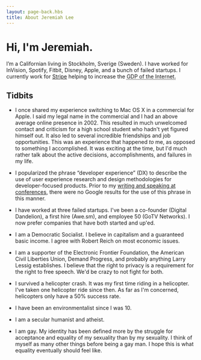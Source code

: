 ```yaml
---
layout: page-back.hbs
title: About Jeremiah Lee
---
```


# Hi, I'm Jeremiah.

<p>I’m a Californian living in Stockholm, Sverige (Sweden). I have worked for InVision, Spotify, Fitbit, Disney, Apple, and a bunch of failed startups. I currently work for <a href="https://stripe.com/">Stripe</a> helping to increase the <abbr title="gross domestic product">GDP</a> of the Internet.</p>

## Tidbits

- I once shared my experience switching to Mac OS X in a commercial for Apple. I said my legal name in the commercial and I had an above average online presence in 2002. This resulted in much unwelcomed contact and criticism for a high school student who hadn't yet figured himself out. It also led to several incredible friendships and job opportunities. This was an experience that happened *to* me, as opposed to something I accomplished. It was exciting at the time, but I'd much rather talk about the active decisions, accomplishments, and failures in my life.

- I popularized the phrase “developer experience” (DX) to describe the use of user experience research and design methodologies for developer-focused products. Prior to my [writing and speaking at conferences](/speaking/), there were no Google results for the use of this phrase in this manner.

- I have worked at three failed startups. I've been a co-founder (Digital Dandelion), a first hire (Awe.sm), and employee 50 (GoTV Networks). I now prefer companies that have both started and up'ed.

- I am a Democratic Socialist. I believe in capitalism and a guaranteed basic income. I agree with Robert Reich on most economic issues.

- I am a supporter of the Electronic Frontier Foundation, the American Civil Liberties Union, Demand Progress, and probably anything Larry Lessig establishes. I believe that the right to privacy is a requirement for the right to free speech. We'd be crazy to not fight for both.

- I survived a helicopter crash. It was my first time riding in a helicopter. I've taken one helicopter ride since then. As far as I'm concerned, helicopters only have a 50% success rate.

- I have been an environmentalist since I was 10.

- I am a secular humanist and atheist.

- I am gay. My identity has been defined more by the struggle for acceptance and equality of my sexuality than by my sexuality. I think of myself as many other things before being a gay man. I hope this is what equality eventually should feel like.
